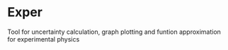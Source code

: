 # Exper
Tool for uncertainty calculation, graph plotting and funtion approximation for experimental physics
